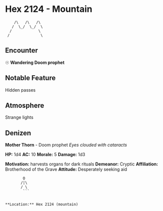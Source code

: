 # Hex 2124 - Mountain
```
    /\   /\   /\
   /  \_/  \_/  \
  /            \
 /              \
```

## Encounter

☉ **Wandering Doom prophet**

## Notable Feature

Hidden passes

## Atmosphere

Strange lights

## Denizen

**Mother Thorn** - Doom prophet
*Eyes clouded with cataracts*

**HP:** 1d4 **AC:** 10 **Morale:** 5
**Damage:** 1d3

**Motivation:** harvests organs for dark rituals
**Demeanor:** Cryptic
**Affiliation:** Brotherhood of the Grave
**Attitude:** Desperately seeking aid

```
        O
       /|\
       / \
        ```


**Location:** Hex 2124 (mountain)
